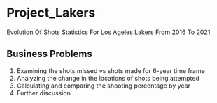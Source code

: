 # Project_Lakers
Evolution Of Shots Statistics For Los Ageles Lakers From 2016 To 2021

## Business Problems
1. Examining the shots missed vs shots made for 6-year time frame 
2. Analyzing the change in the locations of shots being attempted 
3. Calculating and comparing the shooting percentage by year 
4. Further discussion
